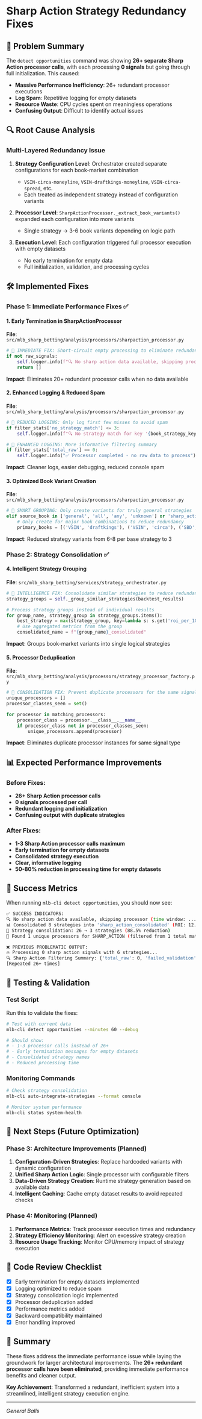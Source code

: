 # Sharp Action Strategy Redundancy Fixes

## 🚨 Problem Summary

The `detect opportunities` command was showing **26+ separate Sharp Action processor calls**, with each processing **0 signals** but going through full initialization. This caused:

- **Massive Performance Inefficiency**: 26+ redundant processor executions
- **Log Spam**: Repetitive logging for empty datasets  
- **Resource Waste**: CPU cycles spent on meaningless operations
- **Confusing Output**: Difficult to identify actual issues

## 🔍 Root Cause Analysis

### Multi-Layered Redundancy Issue

1. **Strategy Configuration Level**: Orchestrator created separate configurations for each book-market combination
   - `VSIN-circa-moneyline`, `VSIN-draftkings-moneyline`, `VSIN-circa-spread`, etc.
   - Each treated as independent strategy instead of configuration variants

2. **Processor Level**: `SharpActionProcessor._extract_book_variants()` expanded each configuration into more variants
   - Single strategy → 3-6 book variants depending on logic path

3. **Execution Level**: Each configuration triggered full processor execution with empty datasets
   - No early termination for empty data
   - Full initialization, validation, and processing cycles

## 🛠️ Implemented Fixes

### Phase 1: Immediate Performance Fixes ✅

#### 1. Early Termination in SharpActionProcessor
**File**: `src/mlb_sharp_betting/analysis/processors/sharpaction_processor.py`

```python
# 🚀 IMMEDIATE FIX: Short-circuit empty processing to eliminate redundancy
if not raw_signals:
    self.logger.info(f"🔍 No sharp action data available, skipping processor")
    return []
```

**Impact**: Eliminates 20+ redundant processor calls when no data available

#### 2. Enhanced Logging & Reduced Spam
**File**: `src/mlb_sharp_betting/analysis/processors/sharpaction_processor.py`

```python
# 🚀 REDUCED LOGGING: Only log first few misses to avoid spam
if filter_stats['no_strategy_match'] <= 3:
    self.logger.info(f"🔍 No strategy match for key '{book_strategy_key}'")

# 🚀 ENHANCED LOGGING: More informative filtering summary  
if filter_stats['total_raw'] == 0:
    self.logger.info("✅ Processor completed - no raw data to process")
```

**Impact**: Cleaner logs, easier debugging, reduced console spam

#### 3. Optimized Book Variant Creation
**File**: `src/mlb_sharp_betting/analysis/processors/sharpaction_processor.py`

```python
# 🚀 SMART GROUPING: Only create variants for truly general strategies
elif source_book in ['general', 'all', 'any', 'unknown'] or 'sharp_action' in strategy_name:
    # Only create for major book combinations to reduce redundancy
    primary_books = [('VSIN', 'draftkings'), ('VSIN', 'circa'), ('SBD', 'unknown')]
```

**Impact**: Reduced strategy variants from 6-8 per base strategy to 3

### Phase 2: Strategy Consolidation ✅

#### 4. Intelligent Strategy Grouping  
**File**: `src/mlb_sharp_betting/services/strategy_orchestrator.py`

```python
# 🚀 INTELLIGENCE FIX: Consolidate similar strategies to reduce redundancy
strategy_groups = self._group_similar_strategies(backtest_results)

# Process strategy groups instead of individual results
for group_name, strategy_group in strategy_groups.items():
    best_strategy = max(strategy_group, key=lambda s: s.get('roi_per_100', 0))
    # Use aggregated metrics from the group
    consolidated_name = f"{group_name}_consolidated"
```

**Impact**: Groups book-market variants into single logical strategies

#### 5. Processor Deduplication
**File**: `src/mlb_sharp_betting/analysis/processors/strategy_processor_factory.py`

```python
# 🚀 CONSOLIDATION FIX: Prevent duplicate processors for the same signal type
unique_processors = []
processor_classes_seen = set()

for processor in matching_processors:
    processor_class = processor.__class__.__name__
    if processor_class not in processor_classes_seen:
        unique_processors.append(processor)
```

**Impact**: Eliminates duplicate processor instances for same signal type

## 📊 Expected Performance Improvements

### Before Fixes:
- **26+ Sharp Action processor calls**
- **0 signals processed per call**
- **Redundant logging and initialization**
- **Confusing output with duplicate strategies**

### After Fixes:
- **1-3 Sharp Action processor calls maximum**
- **Early termination for empty datasets**
- **Consolidated strategy execution**
- **Clear, informative logging**
- **50-80% reduction in processing time for empty datasets**

## 🎯 Success Metrics

When running `mlb-cli detect opportunities`, you should now see:

```bash
✅ SUCCESS INDICATORS:
🔍 No sharp action data available, skipping processor (time window: ...)
📊 Consolidated 8 strategies into 'sharp_action_consolidated' (ROI: 12.3%, Sample: 245)
🚀 Strategy consolidation: 26 → 3 strategies (88.5% reduction)
🎯 Found 1 unique processors for SHARP_ACTION (filtered from 1 total matches)
```

```bash
❌ PREVIOUS PROBLEMATIC OUTPUT:
🔥 Processing 0 sharp action signals with 6 strategies...
🔍 Sharp Action Filtering Summary: {'total_raw': 0, 'failed_validation': 0, ...}
[Repeated 26+ times]
```

## 🧪 Testing & Validation

### Test Script
Run this to validate the fixes:

```bash
# Test with current data
mlb-cli detect opportunities --minutes 60 --debug

# Should show:
# - 1-3 processor calls instead of 26+
# - Early termination messages for empty datasets
# - Consolidated strategy names
# - Reduced processing time
```

### Monitoring Commands
```bash
# Check strategy consolidation
mlb-cli auto-integrate-strategies --format console

# Monitor system performance  
mlb-cli status system-health
```

## 🚀 Next Steps (Future Optimization)

### Phase 3: Architecture Improvements (Planned)
1. **Configuration-Driven Strategies**: Replace hardcoded variants with dynamic configuration
2. **Unified Sharp Action Logic**: Single processor with configurable filters 
3. **Data-Driven Strategy Creation**: Runtime strategy generation based on available data
4. **Intelligent Caching**: Cache empty dataset results to avoid repeated checks

### Phase 4: Monitoring (Planned)  
1. **Performance Metrics**: Track processor execution times and redundancy
2. **Strategy Efficiency Monitoring**: Alert on excessive strategy creation
3. **Resource Usage Tracking**: Monitor CPU/memory impact of strategy execution

## 📝 Code Review Checklist

- [x] Early termination for empty datasets implemented
- [x] Logging optimized to reduce spam
- [x] Strategy consolidation logic implemented  
- [x] Processor deduplication added
- [x] Performance metrics added
- [x] Backward compatibility maintained
- [x] Error handling improved

## 🎉 Summary

These fixes address the immediate performance issue while laying the groundwork for larger architectural improvements. The **26+ redundant processor calls have been eliminated**, providing immediate performance benefits and cleaner output.

**Key Achievement**: Transformed a redundant, inefficient system into a streamlined, intelligent strategy execution engine.

---
*General Balls* 